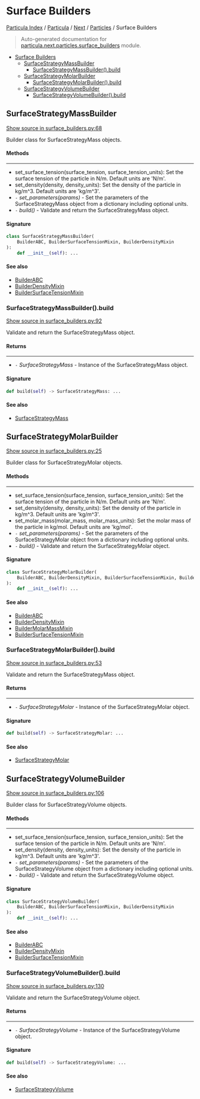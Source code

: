 # Surface Builders

[Particula Index](../../../README.md#particula-index) / [Particula](../../index.md#particula) / [Next](../index.md#next) / [Particles](./index.md#particles) / Surface Builders

> Auto-generated documentation for [particula.next.particles.surface_builders](../../../../particula/next/particles/surface_builders.py) module.

- [Surface Builders](#surface-builders)
  - [SurfaceStrategyMassBuilder](#surfacestrategymassbuilder)
    - [SurfaceStrategyMassBuilder().build](#surfacestrategymassbuilder()build)
  - [SurfaceStrategyMolarBuilder](#surfacestrategymolarbuilder)
    - [SurfaceStrategyMolarBuilder().build](#surfacestrategymolarbuilder()build)
  - [SurfaceStrategyVolumeBuilder](#surfacestrategyvolumebuilder)
    - [SurfaceStrategyVolumeBuilder().build](#surfacestrategyvolumebuilder()build)

## SurfaceStrategyMassBuilder

[Show source in surface_builders.py:68](../../../../particula/next/particles/surface_builders.py#L68)

Builder class for SurfaceStrategyMass objects.

#### Methods

--------
- set_surface_tension(surface_tension, surface_tension_units): Set the
    surface tension of the particle in N/m. Default units are 'N/m'.
- set_density(density, density_units): Set the density of the particle in
    kg/m^3. Default units are 'kg/m^3'.
- `-` *set_parameters(params)* - Set the parameters of the SurfaceStrategyMass
    object from a dictionary including optional units.
- `-` *build()* - Validate and return the SurfaceStrategyMass object.

#### Signature

```python
class SurfaceStrategyMassBuilder(
    BuilderABC, BuilderSurfaceTensionMixin, BuilderDensityMixin
):
    def __init__(self): ...
```

#### See also

- [BuilderABC](../abc_builder.md#builderabc)
- [BuilderDensityMixin](../abc_builder.md#builderdensitymixin)
- [BuilderSurfaceTensionMixin](../abc_builder.md#buildersurfacetensionmixin)

### SurfaceStrategyMassBuilder().build

[Show source in surface_builders.py:92](../../../../particula/next/particles/surface_builders.py#L92)

Validate and return the SurfaceStrategyMass object.

#### Returns

--------
- `-` *SurfaceStrategyMass* - Instance of the SurfaceStrategyMass object.

#### Signature

```python
def build(self) -> SurfaceStrategyMass: ...
```

#### See also

- [SurfaceStrategyMass](./surface_strategies.md#surfacestrategymass)



## SurfaceStrategyMolarBuilder

[Show source in surface_builders.py:25](../../../../particula/next/particles/surface_builders.py#L25)

Builder class for SurfaceStrategyMolar objects.

#### Methods

--------
- set_surface_tension(surface_tension, surface_tension_units): Set the
    surface tension of the particle in N/m. Default units are 'N/m'.
- set_density(density, density_units): Set the density of the particle in
    kg/m^3. Default units are 'kg/m^3'.
- set_molar_mass(molar_mass, molar_mass_units): Set the molar mass of the
    particle in kg/mol. Default units are 'kg/mol'.
- `-` *set_parameters(params)* - Set the parameters of the SurfaceStrategyMolar
    object from a dictionary including optional units.
- `-` *build()* - Validate and return the SurfaceStrategyMolar object.

#### Signature

```python
class SurfaceStrategyMolarBuilder(
    BuilderABC, BuilderDensityMixin, BuilderSurfaceTensionMixin, BuilderMolarMassMixin
):
    def __init__(self): ...
```

#### See also

- [BuilderABC](../abc_builder.md#builderabc)
- [BuilderDensityMixin](../abc_builder.md#builderdensitymixin)
- [BuilderMolarMassMixin](../abc_builder.md#buildermolarmassmixin)
- [BuilderSurfaceTensionMixin](../abc_builder.md#buildersurfacetensionmixin)

### SurfaceStrategyMolarBuilder().build

[Show source in surface_builders.py:53](../../../../particula/next/particles/surface_builders.py#L53)

Validate and return the SurfaceStrategyMass object.

#### Returns

--------
- `-` *SurfaceStrategyMolar* - Instance of the SurfaceStrategyMolar object.

#### Signature

```python
def build(self) -> SurfaceStrategyMolar: ...
```

#### See also

- [SurfaceStrategyMolar](./surface_strategies.md#surfacestrategymolar)



## SurfaceStrategyVolumeBuilder

[Show source in surface_builders.py:106](../../../../particula/next/particles/surface_builders.py#L106)

Builder class for SurfaceStrategyVolume objects.

#### Methods

--------
- set_surface_tension(surface_tension, surface_tension_units): Set the
    surface tension of the particle in N/m. Default units are 'N/m'.
- set_density(density, density_units): Set the density of the particle in
    kg/m^3. Default units are 'kg/m^3'.
- `-` *set_parameters(params)* - Set the parameters of the SurfaceStrategyVolume
    object from a dictionary including optional units.
- `-` *build()* - Validate and return the SurfaceStrategyVolume object.

#### Signature

```python
class SurfaceStrategyVolumeBuilder(
    BuilderABC, BuilderSurfaceTensionMixin, BuilderDensityMixin
):
    def __init__(self): ...
```

#### See also

- [BuilderABC](../abc_builder.md#builderabc)
- [BuilderDensityMixin](../abc_builder.md#builderdensitymixin)
- [BuilderSurfaceTensionMixin](../abc_builder.md#buildersurfacetensionmixin)

### SurfaceStrategyVolumeBuilder().build

[Show source in surface_builders.py:130](../../../../particula/next/particles/surface_builders.py#L130)

Validate and return the SurfaceStrategyVolume object.

#### Returns

--------
- `-` *SurfaceStrategyVolume* - Instance of the SurfaceStrategyVolume object.

#### Signature

```python
def build(self) -> SurfaceStrategyVolume: ...
```

#### See also

- [SurfaceStrategyVolume](./surface_strategies.md#surfacestrategyvolume)